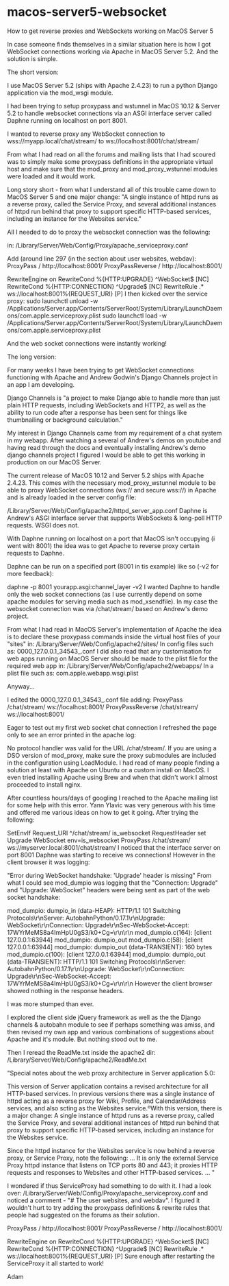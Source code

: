 # macos-server5-websocket
How to get reverse proxies and WebSockets working on MacOS Server 5

In case someone finds themselves in a similar situation here is how I got ​Web​Socket connections working via Apache​ in MacOS Server 5.2​. And the solution ​i​s simple.

The short version:​

​I use MacOS Server 5.2 (ships with Apache 2.4.23) to run a python Django application via the mod_wsgi module.

I had been trying to setup proxypass and wstunnel​ in MacOS 10.12 & Server 5.2 to handle websocket connections via an ASGI interface server called Daphne running on localhost on port 8001.​

I wanted to reverse proxy any WebSocket connection to wss://myapp.local/chat/stream/ to ws://localhost:8001/chat/stream/

​From what I had read on all the forums and mailing lists that I had scoured was to simply make some proxypass definitions in the appropriate virtual host and make sure that the mod_proxy and mod_proxy_wstunnel modules were loaded and it would work.

Long story short - from what I understand all ​of ​this trouble came down to MacOS Server 5 and one major change: "A single instance of httpd runs as a reverse proxy, called the Service Proxy, and several additional instances of httpd run behind that proxy to support specific HTTP-based services, including an instance for the Websites service."

All I need​ed​ to do​ to proxy the websocket connection​ was the following:

in: /Library/Server/Web/Config/Proxy/apache_serviceproxy.conf

​Add (around line 297 (in the section about user websites, webdav): ProxyPass / http://localhost:8001/ ProxyPassReverse / http://localhost:8001/

RewriteEngine on
RewriteCond %{HTTP:UPGRADE} ^WebSocket$ [NC]
RewriteCond %{HTTP:CONNECTION} ^Upgrade$ [NC]
RewriteRule .* ws://localhost:8001%{REQUEST_URI} [P]
​I then kicked over the service proxy: sudo launchctl unload -w /Applications/Server.app/Contents/ServerRoot/System/Library/LaunchDaemons/com.apple.serviceproxy.plist sudo launchctl load -w /Applications/Server.app/Contents/ServerRoot/System/Library/LaunchDaemons/com.apple.serviceproxy.plist

​And the web socket connections ​were instantly working!

​The long version:​

For many weeks I have been trying to get WebSocket connections functioning with Apache and Andrew Godwin's Django Channels project in an app I am developing.

Django Channels is "a project to make Django able to handle more than just plain HTTP requests, including WebSockets and HTTP2, as well as the ability to run code after a response has been sent for things like thumbnailing or background calculation."

My interest in Django Channels came from my requirement of a chat system in my webapp. After watching a several of Andrew's demos on youtube and having read through the docs and eventually installing Andrew's demo django channels project I figured I would be able to get this working in production on our MacOS Server.

The current release of MacOS 10.12 and Server 5.2 ships with Apache 2.4.23. This comes with the necessary mod_proxy_wstunnel module to be able to proxy WebSocket connections (ws:// and secure wss://) in Apache and is already loaded in the server config file:

/Library/Server/Web/Config/apache2/httpd_server_app.conf
Daphne is Andrew's ASGI interface server that supports WebSockets & long-poll HTTP requests. WSGI does not.

With Daphne running on localhost on a port that MacOS isn't occupying (i went with 8001) the idea was to get Apache to reverse proxy certain requests to Daphne.

Daphne can be run on a specified port (8001 in tis example) like so (-v2 for more feedback):

daphne -p 8001 yourapp.asgi:channel_layer -v2
I wanted Daphne to handle only the web socket connections (as I use currently depend on some apache modules for serving media such as mod_xsendfile). In my case the websocket connection was via /chat/stream/ based on Andrew's demo project.

From what I had read in MacOS Server's implementation of Apache the idea is to declare these proxypass commands inside the virtual host files of your "sites" in: /Library/Server/Web/Config/apache2/sites/ In config files such as: 0000_127.0.0.1_34543_.conf I did also read that any customisation for web apps running on MacOS Server should be made to the plist file for the required web app in: /Library/Server/Web/Config/apache2/webapps/ In a plist file such as: com.apple.webapp.wsgi.plist

Anyway...

I edited the 0000_127.0.0.1_34543_.conf file adding: ProxyPass /chat/stream/ ws://localhost:8001/ ProxyPassReverse /chat/stream/ ws://localhost:8001/

Eager to test out my first web socket chat connection I refreshed the page only to see an error printed in the apache log:

No protocol handler was valid for the URL /chat/stream/. If you are using a DSO version of mod_proxy, make sure the proxy submodules are included in the configuration using LoadModule.
I had read of many people finding a solution at least with Apache on Ubuntu or a custom install on MacOS. I even tried installing Apache using Brew and when that didn't work I almost proceeded to install nginx.

After countless hours/days of googling I reached to the Apache mailing list for some help with this error. Yann Ylavic was very generous with his time and offered me various ideas on how to get it going. After trying the following:

SetEnvIf Request_URI ^/chat/stream/ is_websocket
RequestHeader set Upgrade WebSocket env=is_websocket
ProxyPass /chat/stream/ ws://myserver.local:8001/chat/stream/
I noticed that the interface server on port 8001 Daphne was starting to receive ws connections! However in the client browser it was logging:

"Error during WebSocket handshake: 'Upgrade' header is missing"
From what I could see mod_dumpio was logging that the "Connection: Upgrade" and "Upgrade: WebSocket" headers were being sent as part of the web socket handshake:

mod_dumpio:  dumpio_in (data-HEAP): HTTP/1.1 101 Switching Protocols\r\nServer: AutobahnPython/0.17.1\r\nUpgrade: WebSocket\r\nConnection: Upgrade\r\nSec-WebSocket-Accept: 17WYrMeMS8a4ImHpU0gS3/k0+Cg=\r\n\r\n
mod_dumpio.c(164): [client 127.0.0.1:63944] mod_dumpio: dumpio_out
mod_dumpio.c(58): [client 127.0.0.1:63944] mod_dumpio:  dumpio_out (data-TRANSIENT): 160 bytes
mod_dumpio.c(100): [client 127.0.0.1:63944] mod_dumpio:  dumpio_out (data-TRANSIENT): HTTP/1.1 101 Switching Protocols\r\nServer: AutobahnPython/0.17.1\r\nUpgrade: WebSocket\r\nConnection: Upgrade\r\nSec-WebSocket-Accept: 17WYrMeMS8a4ImHpU0gS3/k0+Cg=\r\n\r\n
However the client browser showed nothing in the response headers.

I was more stumped than ever.

I explored the client side jQuery framework as well as the the Django channels & autobahn module to see if perhaps something was amiss, and then revised my own app and various combinations of suggestions about Apache and it's module. But nothing stood out to me.

​Then I reread the ReadMe.txt inside the apache2 dir: /Library/Server/Web/Config/apache2/ReadMe.txt

"​Special notes about the web proxy architecture in Server application 5.0:

This version of Server application contains a revised architecture for all HTTP-based services. In previous versions there was a single instance of httpd acting as a reverse proxy for Wiki, Profile, and Calendar/Address services, and also scting as the Websites service.​º​ With this version, there is a major change: A single instance of httpd runs as a reverse proxy, called the Service Proxy, and several additional instances of httpd run behind that proxy to support specific HTTP-based services, including an instance for the Websites service.

Since the httpd instance for the Websites service is now behind a reverse proxy, or Service Proxy, note the following: ​... It is only the external Service Proxy httpd instance that listens on TCP ports 80 and 443; it proxies HTTP requests and responses to Websites and other HTTP-based services. ​... ​"​

​I wondered if thus ServiceProxy had somet​hing to do with it. I had a look over: /Library/Server/Web/Config/Proxy/apache_serviceproxy.conf and noticed a comment - "# The user websites, and webdav"​. I figured it wouldn't hurt to try adding the proxypass definitions & rewrite rules that people had suggested on the forums as their solution.

ProxyPass / http://localhost:8001/
ProxyPassReverse / http://localhost:8001/

RewriteEngine on
RewriteCond %{HTTP:UPGRADE} ^WebSocket$ [NC]
RewriteCond %{HTTP:CONNECTION} ^Upgrade$ [NC]
RewriteRule .* ws://localhost:8001%{REQUEST_URI} [P]
​Sure enough after restarting the ServiceProxy it all started to work!​

Adam
